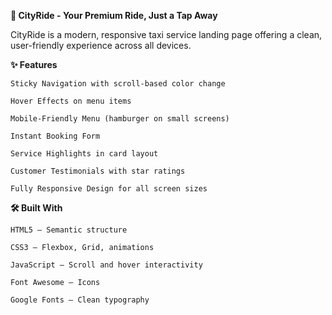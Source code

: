 **🚖 CityRide - Your Premium Ride, Just a Tap Away**

CityRide is a modern, responsive taxi service landing page offering a clean, user-friendly experience across all devices.

**✨ Features**

    Sticky Navigation with scroll-based color change

    Hover Effects on menu items

    Mobile-Friendly Menu (hamburger on small screens)

    Instant Booking Form

    Service Highlights in card layout

    Customer Testimonials with star ratings

    Fully Responsive Design for all screen sizes

**🛠️ Built With**

    HTML5 – Semantic structure

    CSS3 – Flexbox, Grid, animations

    JavaScript – Scroll and hover interactivity

    Font Awesome – Icons

    Google Fonts – Clean typography
